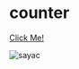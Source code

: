 # counter

[Click Me!]( https://kaplanh.github.io/counter/)

![sayac](https://github.com/kaplanh/counter/assets/101884444/ae18fa79-0d8e-4c08-ab91-09393a26dead)
